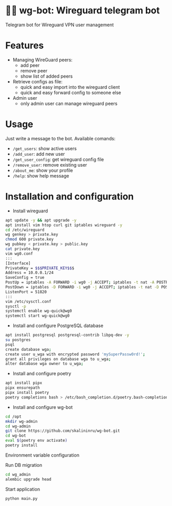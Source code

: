 # 🐉🤖 wg-bot: Wireguard telegram bot

Telegram bot for Wireguard VPN user management

# Features
- Managing WireGuard peers:
  - add peer
  - remove peer
  - show list of added peers
- Retrieve configs as file: 
  - quick and easy import into the wireguard client
  - quick and easy forward config to someone else
- Admin user
  - only admin user can manage wireguard peers

# Usage
Just write a message to the bot.
Available comands:
- `/get_users`: show active users
- `/add_user`: add new user
- `/get_user_config`: get wireguard config file
- `/remove_user`: remove existing user
- `/about_me`: show your profile
- `/help`: show help message

# Installation and configuration
- Install wireguard
```bash
apt update -y && apt upgrade -y
apt install vim htop curl git iptables wireguard -y
cd /etc/wireguard
wg genkey > private.key
chmod 600 private.key
wg pubkey < private.key > public.key
cat private.key
vim wg0.conf
:::
[Interface]
PrivateKey = $$$PRIVATE_KEY$$$
Address = 10.0.0.1/24
SaveConfig = true
PostUp = iptables -A FORWARD -i wg0 -j ACCEPT; iptables -t nat -A POSTROUTING -o ens3 -j MASQUERADE
PostDown = iptables -D FORWARD -i wg0 -j ACCEPT; iptables -t nat -D POSTROUTING -o ens3 -j MASQUERADE
ListenPort = 51820
:::
vim /etc/sysctl.conf
sysctl -p
systemctl enable wg-quick@wg0
systemctl start wg-quick@wg0
```
- Install and configure PostgreSQL database
```bash
apt install postgresql postgresql-contrib libpq-dev -y
su postgres
psql
create database wga;
create user u_wga with encrypted password 'mySuperPassw0rd!';
grant all privileges on database wga to u_wga;
alter database wga owner to u_wga;
```

- Install and configure poetry
```bash
apt install pipx
pipx ensurepath
pipx install poetry
poetry completions bash > /etc/bash_completion.d/poetry.bash-completion
```

- Install and configure wg-bot
```bash
cd /opt
mkdir wg-admin
cd wg-admin
git clone https://github.com/skalininru/wg-bot.git
cd wg-bot
eval $(poetry env activate)
poetry install
```
Environment variable configuration

Run DB migration
```bash
cd wg_admin
alembic upgrade head
```
Start application
```bash
python main.py
```